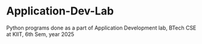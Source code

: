 # Application-Dev-Lab
Python programs done as a part of Application Development lab, BTech CSE at KIIT, 6th Sem, year 2025
